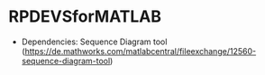 # RPDEVSforMATLAB

* Dependencies: Sequence Diagram tool (https://de.mathworks.com/matlabcentral/fileexchange/12560-sequence-diagram-tool)
